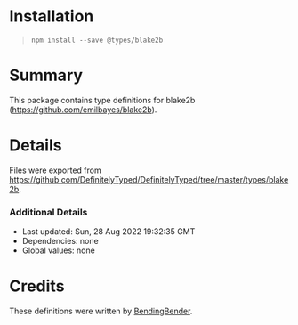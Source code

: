# Installation
> `npm install --save @types/blake2b`

# Summary
This package contains type definitions for blake2b (https://github.com/emilbayes/blake2b).

# Details
Files were exported from https://github.com/DefinitelyTyped/DefinitelyTyped/tree/master/types/blake2b.

### Additional Details
 * Last updated: Sun, 28 Aug 2022 19:32:35 GMT
 * Dependencies: none
 * Global values: none

# Credits
These definitions were written by [BendingBender](https://github.com/BendingBender).
